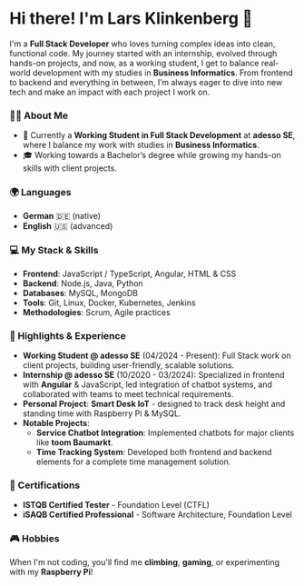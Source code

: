 <!--## Hi there 👋
-->
<!--
**Lars-Klinkenberg/Lars-Klinkenberg** is a ✨ _special_ ✨ repository because its `README.md` (this file) appears on your GitHub profile.

Here are some ideas to get you started:

- 🔭 I’m currently working on ...
- 🌱 I’m currently learning ...
- 👯 I’m looking to collaborate on ...
- 🤔 I’m looking for help with ...
- 💬 Ask me about ...
- 📫 How to reach me: ...
- 😄 Pronouns: ...
- ⚡ Fun fact: ...
-->

# Hi there! I'm Lars Klinkenberg 👋

I'm a **Full Stack Developer** who loves turning complex ideas into clean, functional code. My journey started with an internship, evolved through hands-on projects, and now, as a working student, I get to balance real-world development with my studies in **Business Informatics**. From frontend to backend and everything in between, I’m always eager to dive into new tech and make an impact with each project I work on.


### 👨‍💻 About Me
- 💼 Currently a **Working Student in Full Stack Development** at **adesso SE**, where I balance my work with studies in **Business Informatics**.
- 🎓 Working towards a Bachelor’s degree while growing my hands-on skills with client projects.

### 🌍 Languages
- **German** 🇩🇪 (native)
- **English** 🇺🇸 (advanced)

### 💻 My Stack & Skills
- **Frontend**: JavaScript / TypeScript, Angular, HTML & CSS
- **Backend**: Node.js, Java, Python
- **Databases**: MySQL, MongoDB
- **Tools**: Git, Linux, Docker, Kubernetes, Jenkins
- **Methodologies**: Scrum, Agile practices

### 🌟 Highlights & Experience
- **Working Student @ adesso SE** (04/2024 - Present): Full Stack work on client projects, building user-friendly, scalable solutions.
- **Internship @ adesso SE** (10/2020 - 03/2024): Specialized in frontend with **Angular** & JavaScript, led integration of chatbot systems, and collaborated with teams to meet technical requirements.
- **Personal Project**: **Smart Desk IoT** - designed to track desk height and standing time with Raspberry Pi & MySQL.
- **Notable Projects**:
  - **Service Chatbot Integration**: Implemented chatbots for major clients like **toom Baumarkt**.
  - **Time Tracking System**: Developed both frontend and backend elements for a complete time management solution.

### 📜 Certifications
- **ISTQB Certified Tester** - Foundation Level (CTFL)
- **iSAQB Certified Professional** - Software Architecture, Foundation Level

### 🎮 Hobbies
When I'm not coding, you'll find me **climbing**, **gaming**, or experimenting with my **Raspberry Pi**!
